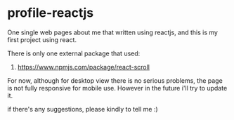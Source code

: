 # profile-reactjs
One single web pages about me that written using reactjs, and this is my first project using react.

There is only one external package that used:
1. https://www.npmjs.com/package/react-scroll

For now, although for desktop view there is no serious problems, the page is not fully responsive for mobile use. However in the future i'll try to update it.

if there's any suggestions, please kindly to tell me :)



